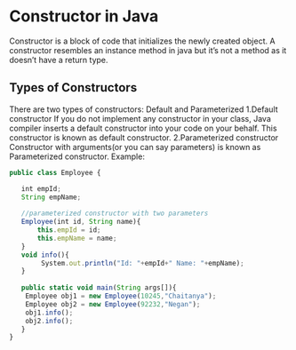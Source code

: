 # Constructor in Java
Constructor is a block of code that initializes the newly created object. A constructor resembles an instance method in java but it’s not a method as it doesn’t have a return type. 
## Types of Constructors
There are two types of constructors: Default and Parameterized
1.Default constructor
If you do not implement any constructor in your class, Java compiler inserts a default constructor into your code on your behalf. This constructor is known as default constructor. 
2.Parameterized constructor
Constructor with arguments(or you can say parameters) is known as Parameterized constructor.
Example:
```javascript 
public class Employee {

   int empId;  
   String empName;  
	    
   //parameterized constructor with two parameters
   Employee(int id, String name){  
       this.empId = id;  
       this.empName = name;  
   }  
   void info(){
        System.out.println("Id: "+empId+" Name: "+empName);
   }  
	   
   public static void main(String args[]){  
	Employee obj1 = new Employee(10245,"Chaitanya");  
	Employee obj2 = new Employee(92232,"Negan");  
	obj1.info();  
	obj2.info();  
   }  
}
